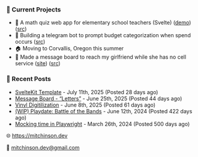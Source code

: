 ### 📌 Current Projects
- 📝 A math quiz web app for elementary school teachers (Svelte) ([demo](https://quiz-staging.mitchinson.dev/)) ([src](https://github.com/bmitchinson/budget-entry))
- 💸 Building a telegram bot to prompt budget categorization when spend occurs ([src](https://github.com/bmitchinson/sms-accountant))
- 🏠 Moving to Corvallis, Oregon this summer
- 💌 Made a message board to reach my girlfriend while she has no cell service ([site](https://letters.mitchinson.dev/)) ([src](https://github.com/bmitchinson/letters))

### 📝 Recent Posts

- [SvelteKit Template](https://blog.mitchinson.dev/sveltekit-template) - July 11th, 2025 (Posted 28 days ago)
- [Message Board - “Letters”](https://blog.mitchinson.dev/letters) - June 25th, 2025 (Posted 44 days ago)
- [Vinyl Digitilization](https://blog.mitchinson.dev/vinyl) - June 8th, 2025 (Posted 61 days ago)
- [(WIP) Playdate: Battle of the Bands](https://blog.mitchinson.dev/playdate-dev-one) - June 12th, 2024 (Posted 422 days ago)
- [Mocking time in Playwright](https://blog.mitchinson.dev/playwright-mock-time) - March 26th, 2024 (Posted 500 days ago)

🌐 https://mitchinson.dev

💌 mitchinson.dev@gmail.com